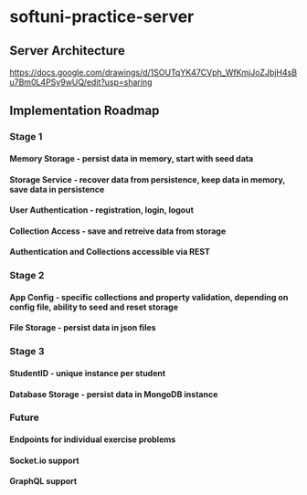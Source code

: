 # softuni-practice-server

## Server Architecture

https://docs.google.com/drawings/d/1SOUTqYK47CVph_WfKmjJoZJbjH4sBu7Bm0L4PSy9wUQ/edit?usp=sharing

## Implementation Roadmap
### Stage 1
#### Memory Storage - persist data in memory, start with seed data
#### Storage Service - recover data from persistence, keep data in memory, save data in persistence
#### User Authentication - registration, login, logout
#### Collection Access - save and retreive data from storage
#### Authentication and Collections accessible via REST

### Stage 2
#### App Config - specific collections and property validation, depending on config file, ability to seed and reset storage
#### File Storage - persist data in json files


### Stage 3
#### StudentID - unique instance per student
#### Database Storage - persist data in MongoDB instance

### Future
#### Endpoints for individual exercise problems
#### Socket.io support
#### GraphQL support
